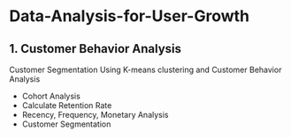 # Data-Analysis-for-User-Growth


## 1. Customer Behavior Analysis

Customer Segmentation Using K-means clustering and Customer Behavior Analysis

- Cohort Analysis
- Calculate Retention Rate
- Recency, Frequency, Monetary Analysis
- Customer Segmentation
